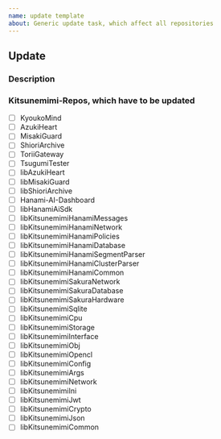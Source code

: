 ```yaml
---
name: update template
about: Generic update task, which affect all repositories
---
```


## Update

### Description

### Kitsunemimi-Repos, which have to be updated

- [ ] KyoukoMind
- [ ] AzukiHeart
- [ ] MisakiGuard
- [ ] ShioriArchive
- [ ] ToriiGateway
- [ ] TsugumiTester
- [ ] libAzukiHeart
- [ ] libMisakiGuard
- [ ] libShioriArchive
- [ ] Hanami-AI-Dashboard
- [ ] libHanamiAiSdk
- [ ] libKitsunemimiHanamiMessages
- [ ] libKitsunemimiHanamiNetwork
- [ ] libKitsunemimiHanamiPolicies
- [ ] libKitsunemimiHanamiDatabase
- [ ] libKitsunemimiHanamiSegmentParser
- [ ] libKitsunemimiHanamiClusterParser
- [ ] libKitsunemimiHanamiCommon
- [ ] libKitsunemimiSakuraNetwork
- [ ] libKitsunemimiSakuraDatabase
- [ ] libKitsunemimiSakuraHardware
- [ ] libKitsunemimiSqlite
- [ ] libKitsunemimiCpu
- [ ] libKitsunemimiStorage
- [ ] libKitsunemimiInterface
- [ ] libKitsunemimiObj
- [ ] libKitsunemimiOpencl
- [ ] libKitsunemimiConfig
- [ ] libKitsunemimiArgs
- [ ] libKitsunemimiNetwork
- [ ] libKitsunemimiIni
- [ ] libKitsunemimiJwt
- [ ] libKitsunemimiCrypto
- [ ] libKitsunemimiJson
- [ ] libKitsunemimiCommon
